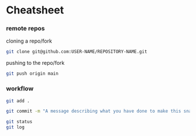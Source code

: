 # Cheatsheet
### remote repos
cloning a repo/fork
~~~~bash
git clone git@github.com:USER-NAME/REPOSITORY-NAME.git
~~~~
pushing to the repo/fork
~~~~bash
git push origin main
~~~~
### workflow
~~~~bash
git add .
~~~~
~~~~bash
git commit -m "A message describing what you have done to make this snapshot different"
~~~~
~~~~bash
git status
git log
~~~~